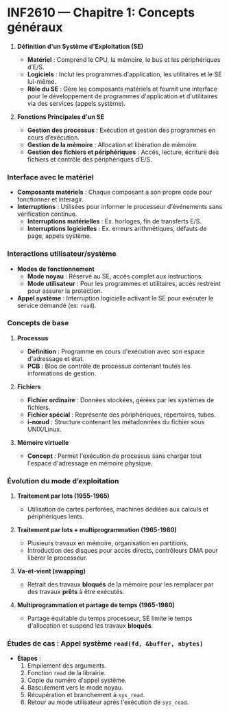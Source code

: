 # INF2610 — Chapitre 1: Concepts généraux

1. **Définition d'un Système d'Exploitation (SE)**

   - **Matériel** : Comprend le CPU, la mémoire, le bus et les périphériques d’E/S.
   - **Logiciels** : Inclut les programmes d'application, les utilitaires et le SE lui-même.
   - **Rôle du SE** : Gère les composants matériels et fournit une interface pour le développement de programmes d'application et d'utilitaires via des services (appels système).

2. **Fonctions Principales d'un SE**
   - **Gestion des processus** : Exécution et gestion des programmes en cours d’exécution.
   - **Gestion de la mémoire** : Allocation et libération de mémoire.
   - **Gestion des fichiers et périphériques** : Accès, lecture, écriture des fichiers et contrôle des périphériques d’E/S.

### Interface avec le matériel

- **Composants matériels** : Chaque composant a son propre code pour fonctionner et interagir.
- **Interruptions** : Utilisées pour informer le processeur d'événements sans vérification continue.
  - **Interruptions matérielles** : Ex. horloges, fin de transferts E/S.
  - **Interruptions logicielles** : Ex. erreurs arithmétiques, défauts de page, appels système.

### Interactions utilisateur/système

- **Modes de fonctionnement**
  - **Mode noyau** : Réservé au SE, accès complet aux instructions.
  - **Mode utilisateur** : Pour les programmes et utilitaires, accès restreint pour assurer la protection.
- **Appel système** : Interruption logicielle activant le SE pour exécuter le service demandé (ex: `read`).

### Concepts de base

1. **Processus**
   - **Définition** : Programme en cours d'exécution avec son espace d'adressage et état.
   - **PCB** : Bloc de contrôle de processus contenant toutes les informations de gestion.
2. **Fichiers**

   - **Fichier ordinaire** : Données stockées, gérées par les systèmes de fichiers.
   - **Fichier spécial** : Représente des périphériques, répertoires, tubes.
   - **i-nœud** : Structure contenant les métadonnées du fichier sous UNIX/Linux.

3. **Mémoire virtuelle**
   - **Concept** : Permet l'exécution de processus sans charger tout l'espace d'adressage en mémoire physique.

### Évolution du mode d’exploitation

1. **Traitement par lots (1955-1965)**

   - Utilisation de cartes perforées, machines dédiées aux calculs et périphériques lents.

2. **Traitement par lots + multiprogrammation (1965-1980)**

   - Plusieurs travaux en mémoire, organisation en partitions.
   - Introduction des disques pour accès directs, contrôleurs DMA pour libérer le processeur.

3. **Va-et-vient (swapping)**

   - Retrait des travaux **bloqués** de la mémoire pour les remplacer par des travaux **prêts** à être exécutés.

4. **Multiprogrammation et partage de temps (1965-1980)**
   - Partage équitable du temps processeur, SE limite le temps d'allocation et suspend les travaux **bloqués**.

### Études de cas : Appel système `read(fd, &buffer, nbytes)`

- **Étapes** :
  1. Empilement des arguments.
  2. Fonction `read` de la librairie.
  3. Copie du numéro d'appel système.
  4. Basculement vers le mode noyau.
  5. Récupération et branchement à `sys_read`.
  6. Retour au mode utilisateur après l'exécution de `sys_read`.
